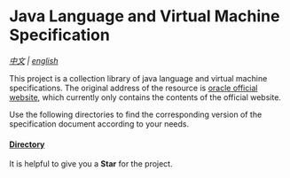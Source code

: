 # Java Language and Virtual Machine Specification

*[中文](./README_CN.md) | [english](./README.md)*

This project is a collection library of java language and virtual machine specifications. The original address of the resource is [oracle official website](https://docs.oracle.com/javase/specs/index.html), which currently only contains the contents of the official website.

Use the following directories to find the corresponding version of the specification document according to your needs.

#### [**Directory**](../en/README.md)

It is helpful to give you a **Star** for the project.